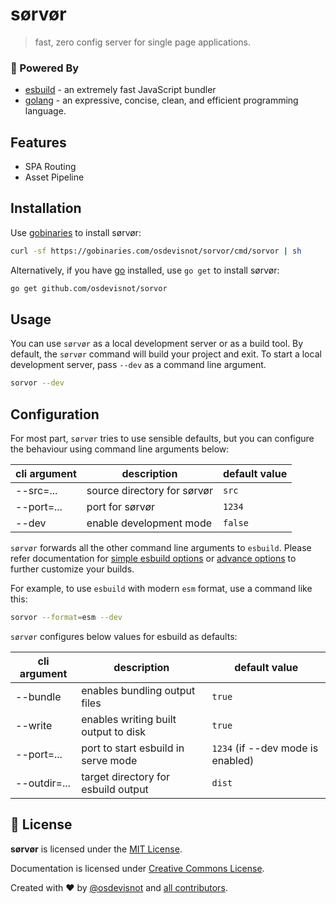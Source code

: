 # sørvør

> fast, zero config server for single page applications.

### :muscle: Powered By

- [esbuild](https://esbuild.github.io/) - an extremely fast JavaScript bundler
- [golang](https://golang.org/) - an expressive, concise, clean, and efficient programming language.

## Features

- SPA Routing
- Asset Pipeline

## Installation

Use [gobinaries](https://gobinaries.com/) to install sørvør:

```bash
curl -sf https://gobinaries.com/osdevisnot/sorvor/cmd/sorvor | sh
```

Alternatively, if you have [go](https://golang.org/) installed, use `go get` to install sørvør:

```bash
go get github.com/osdevisnot/sorvor
```

## Usage

You can use `sørvør` as a local development server or as a build tool. By default, the `sørvør` command will build your project and exit. To start a local development server, pass `--dev` as a command line argument.

```bash
sorvor --dev
```

## Configuration

For most part, `sørvør` tries to use sensible defaults, but you can configure the behaviour using command line arguments below:

| cli argument | description                 | default value |
| ------------ | --------------------------- | ------------- |
| --src=...    | source directory for sørvør | `src`         |
| --port=...   | port for sørvør             | `1234`        |
| --dev        | enable development mode     | `false`       |

`sørvør` forwards all the other command line arguments to `esbuild`. Please refer documentation for [simple esbuild options](https://esbuild.github.io/api/#simple-options) or [advance options](https://esbuild.github.io/api/#advanced-options) to further customize your builds.

For example, to use `esbuild` with modern `esm` format, use a command like this:

```bash
sorvor --format=esm --dev
```

`sørvør` configures below values for esbuild as defaults:

| cli argument | description                          | default value                     |
| ------------ | ------------------------------------ | --------------------------------- |
| --bundle     | enables bundling output files        | `true`                            |
| --write      | enables writing built output to disk | `true`                            |
| --port=...   | port to start esbuild in serve mode  | `1234` (if --dev mode is enabled) |
| --outdir=... | target directory for esbuild output  | `dist`                            |

## :clinking_glasses: License

**sørvør** is licensed under the [MIT License](http://opensource.org/licenses/MIT).

Documentation is licensed under [Creative Commons License](http://creativecommons.org/licenses/by/4.0/).

Created with ❤️ by [@osdevisnot](https://github.com/osdevisnot) and [all contributors](https://github.com/osdevisnot/sorvor/graphs/contributors).
